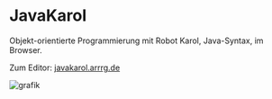 # JavaKarol

Objekt-orientierte Programmierung mit Robot Karol, Java-Syntax, im Browser.

Zum Editor: [javakarol.arrrg.de](https://javakarol.arrrg.de)

![grafik](https://user-images.githubusercontent.com/13507950/173458431-8d1898d4-4d0a-4589-ae14-a42e3e8415d8.png)
